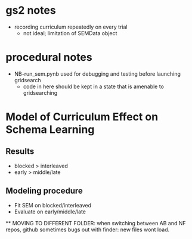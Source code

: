 # gs2 notes
- recording curriculum repeatedly on every trial 
  - not ideal; limitation of SEMData object

# procedural notes
- NB-run_sem.pynb used for debugging and testing before launching gridsearch
  - code in here should be kept in a state that is amenable to gridsearching




# Model of Curriculum Effect on Schema Learning

## Results

- blocked > interleaved
- early > middle/late

## Modeling procedure

- Fit SEM on blocked/interleaved
- Evaluate on early/middle/late


** MOVING TO DIFFERENT FOLDER: when switching between AB and NF repos, github sometimes bugs out with finder: new files wont load. 